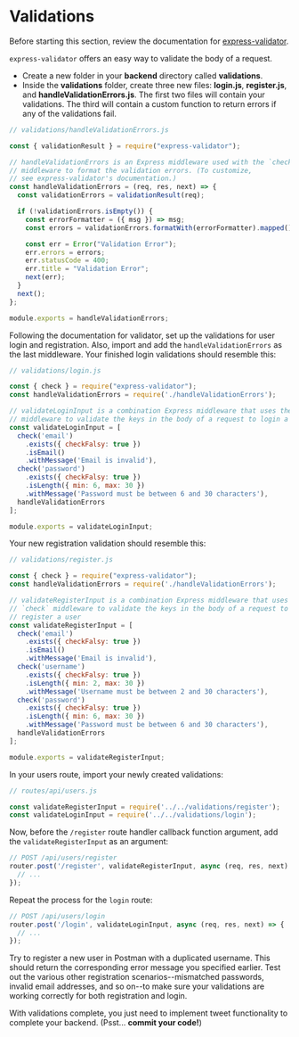 # Validations

Before starting this section, review the documentation for [express-validator].

`express-validator` offers an easy way to validate the body of a request.

* Create a new folder in your __backend__ directory called __validations__.
* Inside the __validations__ folder, create three new files: __login.js__,
  __register.js__, and __handleValidationErrors.js__. The first two files will
  contain your validations. The third will contain a custom function to
  return errors if any of the validations fail.

```js
// validations/handleValidationErrors.js

const { validationResult } = require("express-validator");

// handleValidationErrors is an Express middleware used with the `check`
// middleware to format the validation errors. (To customize,
// see express-validator's documentation.)
const handleValidationErrors = (req, res, next) => {
  const validationErrors = validationResult(req);

  if (!validationErrors.isEmpty()) {
    const errorFormatter = ({ msg }) => msg;
    const errors = validationErrors.formatWith(errorFormatter).mapped();

    const err = Error("Validation Error");
    err.errors = errors;
    err.statusCode = 400;
    err.title = "Validation Error";
    next(err);
  }
  next();
};

module.exports = handleValidationErrors;
```

Following the documentation for validator, set up the validations for user login
and registration. Also, import and add the `handleValidationErrors` as the last
middleware. Your finished login validations should resemble this:

```js
// validations/login.js

const { check } = require("express-validator");
const handleValidationErrors = require('./handleValidationErrors');

// validateLoginInput is a combination Express middleware that uses the `check`
// middleware to validate the keys in the body of a request to login a user
const validateLoginInput = [
  check('email')
    .exists({ checkFalsy: true })
    .isEmail()
    .withMessage('Email is invalid'),
  check('password')
    .exists({ checkFalsy: true })
    .isLength({ min: 6, max: 30 })
    .withMessage('Password must be between 6 and 30 characters'),
  handleValidationErrors
];

module.exports = validateLoginInput;
```

Your new registration validation should resemble this:

```js
// validations/register.js

const { check } = require("express-validator");
const handleValidationErrors = require('./handleValidationErrors');

// validateRegisterInput is a combination Express middleware that uses the 
// `check` middleware to validate the keys in the body of a request to 
// register a user
const validateRegisterInput = [
  check('email')
    .exists({ checkFalsy: true })
    .isEmail()
    .withMessage('Email is invalid'),
  check('username')
    .exists({ checkFalsy: true })
    .isLength({ min: 2, max: 30 })
    .withMessage('Username must be between 2 and 30 characters'),
  check('password')
    .exists({ checkFalsy: true })
    .isLength({ min: 6, max: 30 })
    .withMessage('Password must be between 6 and 30 characters'),
  handleValidationErrors
];

module.exports = validateRegisterInput;
```

In your users route, import your newly created validations:

```js
// routes/api/users.js

const validateRegisterInput = require('../../validations/register');
const validateLoginInput = require('../../validations/login');
```

Now, before the `/register` route handler callback function argument, add the
`validateRegisterInput` as an argument:

```js
// POST /api/users/register
router.post('/register', validateRegisterInput, async (req, res, next) => {
  // ...
});
```

Repeat the process for the `login` route:

```js
// POST /api/users/login
router.post('/login', validateLoginInput, async (req, res, next) => {
  // ...
});
```

Try to register a new user in Postman with a duplicated username. This should
return the corresponding error message you specified earlier. Test out the
various other registration scenarios--mismatched passwords, invalid email
addresses, and so on--to make sure your validations are working correctly for
both registration and login.

With validations complete, you just need to implement tweet functionality to
complete your backend. (Psst... **commit your code!**)

[express-validator]: https://express-validator.github.io/docs/
